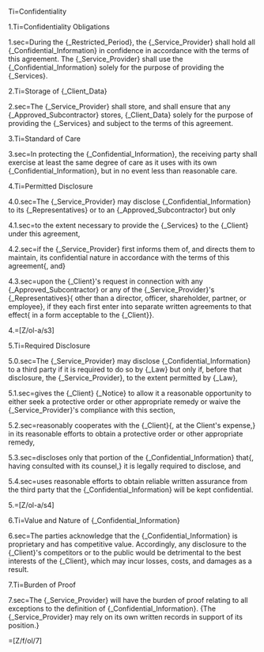 Ti=Confidentiality

1.Ti=Confidentiality Obligations

1.sec=During the {_Restricted_Period}, the {_Service_Provider} shall hold all {_Confidential_Information} in confidence in accordance with the terms of this agreement. The {_Service_Provider} shall use the {_Confidential_Information} solely for the purpose of providing the {_Services}.

2.Ti=Storage of {_Client_Data}

2.sec=The {_Service_Provider} shall store, and shall ensure that any {_Approved_Subcontractor} stores, {_Client_Data} solely for the purpose of providing the {_Services} and subject to the terms of this agreement.

3.Ti=Standard of Care

3.sec=In protecting the {_Confidential_Information}, the receiving party shall exercise at least the same degree of care as it uses with its own {_Confidential_Information}, but in no event less than reasonable care. 

4.Ti=Permitted Disclosure

4.0.sec=The {_Service_Provider} may disclose {_Confidential_Information} to its {_Representatives} or to an {_Approved_Subcontractor} but only

4.1.sec=to the extent necessary to provide the {_Services} to the {_Client} under this agreement,

4.2.sec=if the {_Service_Provider} first informs them of, and directs them to maintain, its confidential nature in accordance with the terms of this agreement{, and}

4.3.sec=upon the {_Client}'s request in connection with any {_Approved_Subcontractor} or any of the {_Service_Provider}'s {_Representatives}{ other than a director, officer, shareholder, partner, or employee}, if they each first enter into separate written agreements to that effect{ in a form acceptable to the {_Client}}.

4.=[Z/ol-a/s3]

5.Ti=Required Disclosure

5.0.sec=The {_Service_Provider} may disclose {_Confidential_Information} to a third party if it is required to do so by {_Law} but only if, before that disclosure, the {_Service_Provider}, to the extent permitted by {_Law},

5.1.sec=gives the {_Client} {_Notice} to allow it a reasonable opportunity to either seek a protective order or other appropriate remedy or waive the {_Service_Provider}'s compliance with this section,

5.2.sec=reasonably cooperates with the {_Client}{, at the Client's expense,} in its reasonable efforts to obtain a protective order or other appropriate remedy,

5.3.sec=discloses only that portion of the {_Confidential_Information} that{, having consulted with its counsel,} it is legally required to disclose, and

5.4.sec=uses reasonable efforts to obtain reliable written assurance from the third party that the {_Confidential_Information} will be kept confidential.

5.=[Z/ol-a/s4]

6.Ti=Value and Nature of {_Confidential_Information}

6.sec=The parties acknowledge that the {_Confidential_Information} is proprietary and has competitive value. Accordingly, any disclosure to the {_Client}'s competitors or to the public would be detrimental to the best interests of the {_Client}, which may incur losses, costs, and damages as a result.

7.Ti=Burden of Proof

7.sec=The {_Service_Provider} will have the burden of proof relating to all exceptions to the definition of {_Confidential_Information}. {The {_Service_Provider} may rely on its own written records in support of its position.}

=[Z/f/ol/7]
